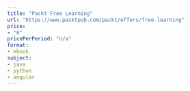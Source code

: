 ```yaml
---
title: "Packt Free Learning"
url: "https://www.packtpub.com/packt/offers/free-learning"
price: 
- "0"
pricePerPeriod: "n/a"
format: 
- ebook
subject: 
- java
- python
- angular
---
```

